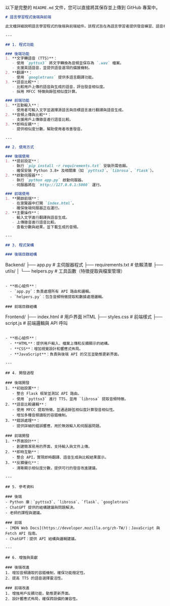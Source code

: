 以下是完整的 `README.md` 文件，您可以直接將其保存並上傳到 GitHub 專案中。

```markdown
# 語言學習程式後端與前端

此文檔詳細說明語言學習程式的後端與前端組件。該程式旨在為語言學習者提供發音練習、語音相似度評估及提升流利度的互動功能。

---

## 1. 程式功能

### 後端功能
1. **文字轉語音 (TTS)**：
   - 使用 `pyttsx3` 將文字轉換為音頻並保存為 `.wav` 檔案。
   - 支援英語語音，並提供語音選項的備援機制。
2. **翻譯**：
   - 使用 `googletrans` 提供多語言翻譯功能。
3. **語音比較**：
   - 比較用戶上傳的語音與生成的語音，評估發音相似度。
   - 採用 MFCC 特徵與餘弦相似度計算。

### 前端功能
1. **互動輸入**：
   - 使用者可輸入文字並選擇源語言與目標語言進行翻譯與語音生成。
2. **音頻上傳與比較**：
   - 支援用戶上傳錄音進行語音比較。
3. **即時反饋**：
   - 提供相似度分數，幫助使用者改善發音。

---

## 2. 使用方式

### 後端使用
1. **提前設定**：
   - 執行 `pip install -r requirements.txt` 安裝所需依賴。
   - 確保安裝 Python 3.8+ 及相關庫（如 `pyttsx3`、`librosa`、`flask`）。
2. **啟動伺服器**：
   - 執行 `python app.py` 啟動伺服器。
   - 伺服器將在 `http://127.0.0.1:5000` 運行。

### 前端使用
1. **開啟前端**：
   - 在瀏覽器中打開 `index.html`。
   - 確保後端伺服器正在運行。
2. **主要操作**：
   - 輸入文字進行翻譯與語音生成。
   - 上傳錄音進行語音比較。
   - 查看分數與結果，並下載生成的音頻。

---

## 3. 程式架構

### 後端目錄結構
```
Backend/
├── app.py                 # 主伺服器程式
├── requirements.txt       # 依賴清單
├── utils/
│   └── helpers.py         # 工具函數（特徵提取與檔案管理）
```

- **核心組件**：
  - `app.py`：負責處理所有 API 路由和邏輯。
  - `helpers.py`：包含音頻特徵提取和數據處理邏輯。

### 前端目錄結構
```
Frontend/
├── index.html             # 用戶界面 HTML
├── styles.css             # 前端樣式
├── script.js              # 前端邏輯與 API 呼叫
```

- **核心組件**：
  - **HTML**：提供用戶輸入、檔案上傳和反饋顯示的結構。
  - **CSS**：增加視覺設計和響應式佈局。
  - **JavaScript**：負責與後端 API 的交互並動態更新界面。

---

## 4. 開發過程

### 後端開發
1. **初始設置**：
   - 整合 Flask 框架並測試 API 路由。
   - 使用 `pyttsx3` 進行 TTS，並用 `librosa` 提取音頻特徵。
2. **語音比較邏輯**：
   - 使用 MFCC 提取特徵，並通過餘弦相似度計算發音相似性。
   - 增加多種音頻讀取的容錯機制。
3. **錯誤處理**：
   - 提供詳細的錯誤響應，用於無效輸入和伺服器問題。

### 前端開發
1. **界面設計**：
   - 創建簡潔易用的界面，支持輸入與文件上傳。
2. **即時互動**：
   - 整合 API，實現即時翻譯、語音生成與比較結果展示。
3. **反饋優化**：
   - 清晰顯示相似度分數，提供可行的發音改進建議。

---

## 5. 參考資料

### 後端
- Python 庫：`pyttsx3`、`librosa`、`flask`、`googletrans`
- ChatGPT 提供的結構建議與問題解決。
- 老師的課程與建議。

### 前端
- [MDN Web Docs](https://developer.mozilla.org/zh-TW/)：JavaScript 與 Fetch API 指南。
- ChatGPT：提供 API 結構與邏輯建議。

---

## 6. 增強與貢獻

### 後端改進
1. 增加音頻讀取的容錯機制，確保功能穩定性。
2. 提高 TTS 的語音選擇靈活性。

### 前端改進
1. 增強用戶反饋功能，動態更新界面。
2. 設計響應式佈局，確保跨設備的兼容性。
```


